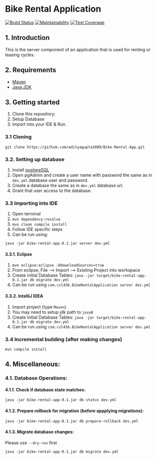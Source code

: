 # Bike Rental Application
[![Build Status](https://travis-ci.com/adityagupta1089/Bike-Rental-App.svg?token=4v3vJQcDSzzVad8yn6JN&branch=master)](https://travis-ci.com/adityagupta1089/Bike-Rental-App)
[![Maintainability](https://api.codeclimate.com/v1/badges/7eafcae08a876b764447/maintainability)](https://codeclimate.com/github/adityagupta1089/Bike-Rental-App/maintainability)
[![Test Coverage](https://api.codeclimate.com/v1/badges/7eafcae08a876b764447/test_coverage)](https://codeclimate.com/github/adityagupta1089/Bike-Rental-App/test_coverage)

## 1. Introduction 
This is the server component of an application that is used for renting or leasing cycles.

## 2. Requirements
- [Maven](https://maven.apache.org/)
- [Java JDK](https://www.oracle.com/technetwork/java/javase/downloads/index.html)

## 3. Getting started
1. Clone this repository: 
2. Setup Database
3. Import into your IDE & Run.

### 3.1 Cloning
```
git clone https://github.com/adityagupta1089/Bike-Rental-App.git
```

### 3.2. Setting up database
1. Install [postgreSQL](https://www.postgresql.org/download/)
2. Open pgAdmin and create a user name with password the same as in `dev.yml` database user and password.
3. Create a database the same as in `dev.yml` database url.
4. Grant that user access to the database. 

### 3.3 Importing into IDE
1. Open terminal
2. `mvn dependency:resolve`
3. `mvn clean compile install`
4. Follow IDE specific steps
5. Can be run using: 
```
java -jar bike-rental-app-0.1.jar server dev.yml
```

#### 3.3.1. Eclipse
1. `mvn eclipse:eclipse -DdownloadSources=true`
2. From eclipse, File –> Import –> Existing Project into workspace
3. Create initial Database Tables: `java -jar target/bike-rental-app-0.1.jar db migrate dev.yml`
4. Can be run using `com.csl456.BikeRentalApplication server dev.yml`

#### 3.3.2. IntelliJ IDEA
1. Import project (type `Maven`)
2. You may need to setup jdk path to `java8`
3. Create initial Database Tables: `java -jar target/bike-rental-app-0.1.jar db migrate dev.yml`
4. Can be run using `com.csl456.BikeRentalApplication server dev.yml`

### 3.4 Incremental building (after making changes)
```
mvn compile install
```

## 4. Miscellaneous:

### 4.1. Database Operations:

#### 4.1.1. Check if database state matches:
```
java -jar bike-rental-app-0.1.jar db status dev.yml
```

#### 4.1.2. Prepare rollback for migration (before appplying migrations):
```
java -jar bike-rental-app-0.1.jar db prepare-rollback dev.yml
```

#### 4.1.3. Migrate database changes:
Please use `--dry-run` first

```
java -jar bike-rental-app-0.1.jar db migrate dev.yml
```

